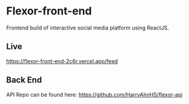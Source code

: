 # Flexor-front-end
Frontend build of interactive social media platform using ReactJS. 

## Live
https://flexor-front-end-2c6r.vercel.app/feed

## Back End
API Repo can be found here: https://github.com/HarryAhnHS/flexor-api

